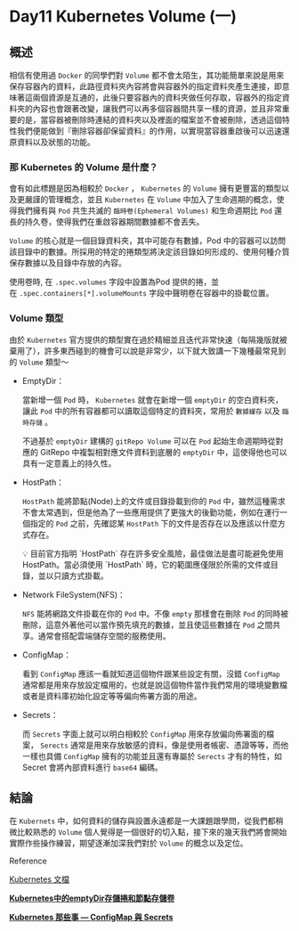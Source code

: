 # Day11 Kubernetes Volume (一)

## 概述

相信有使用過 `Docker` 的同學們對 `Volume` 都不會太陌生，其功能簡單來說是用來保存容器內的資料，此路徑資料夾內容將會與容器外的指定資料夾產生連接，即意味著這兩個資源是互通的，此後只要容器內的資料夾做任何存取，容器外的指定資料夾的內容也會跟著改變，讓我們可以再多個容器間共享一樣的資源，並且非常重要的是，當容器被刪除時連結的資料夾以及裡面的檔案並不會被刪除，透過這個特性我們便能做到『刪除容器卻保留資料』的作用，以實現當容器重啟後可以迅速還原資料以及狀態的功能。

### 那 Kubernetes 的 Volume 是什麼？

會有如此標題是因為相較於 `Docker` ， `Kubernetes` 的 `Volume` 擁有更豐富的類型以及更嚴謹的管理概念，並且 `Kubernetes` 在 `Volume` 中加入了生命週期的概念，使得我們擁有與 `Pod` 共生共滅的 `臨時卷(Ephemeral Volumes)` 和生命週期比 `Pod` 還長的持久卷，使得我們在重啟容器期間數據都不會丟失。

`Volume` 的核心就是一個目錄資料夾，其中可能存有數據，Pod 中的容器可以訪問該目錄中的數據。所採用的特定的捲類型將決定該目錄如何形成的、使用何種介質保存數據以及目錄中存放的內容。

使用卷時, 在 `.spec.volumes` 字段中設置為Pod 提供的捲，並在 `.spec.containers[*].volumeMounts` 字段中聲明卷在容器中的掛載位置。

### ****Volume 類型****

由於 `Kubernetes` 官方提供的類型實在過於精細並且迭代非常快速（每隔幾版就被棄用了），許多東西碰到的機會可以說是非常少，以下就大致講一下幾種最常見到的 `Volume` 類型～

- EmptyDir：

  當新增一個 `Pod` 時， `Kubernetes` 就會在新增一個 `emptyDir` 的空白資料夾，讓此 `Pod` 中的所有容器都可以讀取這個特定的資料夾，常用於 `數據緩存` 以及 `臨時存儲` 。

  不過基於 `emptyDir` 建構的 `gitRepo Volume` 可以在 `Pod` 起始生命週期時從對應的 GitRepo 中複製相對應文件資料到底層的 `emptyDir` 中，這使得他也可以具有一定意義上的持久性。

- HostPath：

  `HostPath` 能將節點(Node)上的文件或目錄掛載到你的 `Pod` 中，雖然這種需求不會太常遇到，但是他為了一些應用提供了更強大的後勤功能，例如在運行一個指定的 `Pod` 之前，先確認某 `HostPath` 下的文件是否存在以及應該以什麼方式存在。

    <aside>
    💡 目前官方指明 `HostPath` 存在許多安全風險，最佳做法是盡可能避免使用HostPath。當必須使用 `HostPath`  時，它的範圍應僅限於所需的文件或目錄，並以只讀方式掛載。

    </aside>

- Network FileSystem(NFS)：

  `NFS` 能將網路文件掛載在你的 `Pod` 中。不像 `empty` 那樣會在刪除 `Pod` 的同時被刪除，這意外著他可以當作預先填充的數據，並且使這些數據在 `Pod` 之間共享。通常會搭配雲端儲存空間的服務使用。

- ConfigMap：

  看到 `ConfigMap` 應該一看就知道這個物件跟某些設定有關，沒錯 `ConfigMap` 通常都是用來存放設定檔用的，也就是說這個物件當作我們常用的環境變數檔或者是資料庫初始化設定等等偏向佈署方面的用途。

- Secrets：

  而 `Secrets` 字面上就可以明白相較於 `ConfigMap` 用來存放偏向佈署面的檔案， `Serects` 通常是用來存放敏感的資料，像是使用者帳密、憑證等等，而他一樣也具備 `ConfigMap` 擁有的功能並且還有專屬於 `Serects` 才有的特性，如 Secret 會將內部資料進行 `base64` 編碼。


## 結論

在 `Kubernets` 中，如何資料的儲存與設置永遠都是一大課題跟學問，從我們都稍微比較熟悉的 `Volume` 個人覺得是一個很好的切入點，接下來的幾天我們將會開始實際作些操作練習，期望逐漸加深我們對於 `Volume` 的概念以及定位。

Reference

[Kubernetes 文檔](https://kubernetes.io/zh-cn/docs/)

****[Kubernetes中的emptyDir存儲捲和節點存儲卷](https://cloud.tencent.com/developer/article/1660415)****

****[Kubernetes 那些事 — ConfigMap 與 Secrets](https://medium.com/andy-blog/kubernetes-%E9%82%A3%E4%BA%9B%E4%BA%8B-configmap-%E8%88%87-secrets-5100606dd06c)****